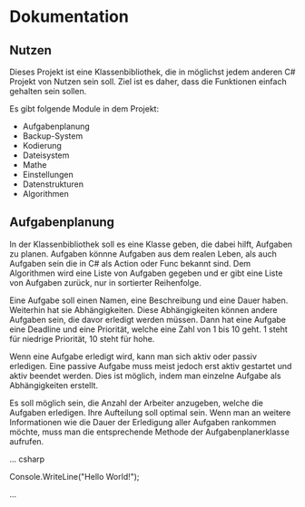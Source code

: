 # Dokumentation

## Nutzen

Dieses Projekt ist eine Klassenbibliothek, die in möglichst jedem anderen C# Projekt von Nutzen sein soll. Ziel ist es daher,
dass die Funktionen einfach gehalten sein sollen.

Es gibt folgende Module in dem Projekt:

- Aufgabenplanung
- Backup-System
- Kodierung
- Dateisystem
- Mathe
- Einstellungen
- Datenstrukturen
- Algorithmen

## Aufgabenplanung

In der Klassenbibliothek soll es eine Klasse geben, die dabei hilft, Aufgaben zu planen. Aufgaben könnne Aufgaben aus dem realen Leben, als auch
Aufgaben sein die in C# als Action oder Func bekannt sind. Dem Algorithmen wird eine Liste von Aufgaben gegeben und er gibt eine Liste von
Aufgaben zurück, nur in sortierter Reihenfolge.

Eine Aufgabe soll einen Namen, eine Beschreibung und eine Dauer haben. Weiterhin hat sie Abhängigkeiten. Diese Abhängigkeiten können andere Aufgaben
sein, die davor erledigt werden müssen. Dann hat eine Aufgabe eine Deadline und eine Priorität, welche eine Zahl von 1 bis 10 geht. 1 steht für niedrige
Priorität, 10 steht für hohe.

Wenn eine Aufgabe erledigt wird, kann man sich aktiv oder passiv erledigen. Eine passive Aufgabe muss meist jedoch erst aktiv gestartet und aktiv
beendet werden. Dies ist möglich, indem man einzelne Aufgabe als Abhängigkeiten erstellt.

Es soll möglich sein, die Anzahl der Arbeiter anzugeben, welche die Aufgaben erledigen. Ihre Aufteilung soll optimal sein. Wenn man an weitere
Informationen wie die Dauer der Erledigung aller Aufgaben rankommen möchte, muss man die entsprechende Methode der Aufgabenplanerklasse aufrufen.

... csharp

Console.WriteLine("Hello World!");

...